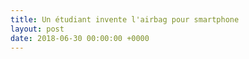 ```yaml
---
title: Un étudiant invente l'airbag pour smartphone
layout: post
date: 2018-06-30 00:00:00 +0000
---
```

